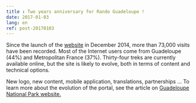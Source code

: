 ```yaml
---
title : Two years anniversary for Rando Guadeloupe !
date: 2017-01-03
lang: en
ref: post-20170103
---
```


Since the launch of the <a href="http://www.randoguadeloupe.gp/?categories=T1" target="_blank"> website</a> in December 2014, more than 73,000 visits have been recorded. Most of the Internet users come from Guadeloupe (44%) and Metropolitan France (37%). Thirty-four treks are currently available online, but the site is likely to evolve, both in terms of content and technical options.

New logo, new content, mobile application, translations, partnerships ... To learn more about the evolution of the portal, see the article on <a href="http://www.guadeloupe-parcnational.fr/fr/actualites/rando-guadeloupe-le-portail-de-la-randonnee-fete-ses-2-ans"> Guadeloupe National Park website.







